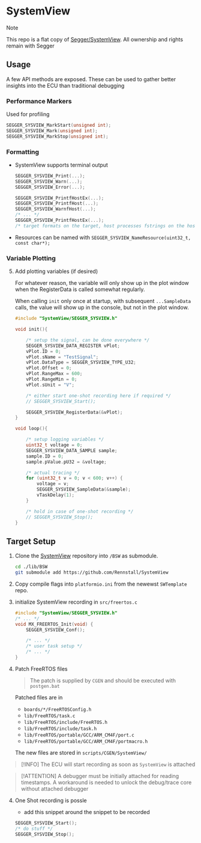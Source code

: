 # SystemView

> [!NOTE]
> This repo is a flat copy of [Segger/SystemView](https://github.com/SEGGERMicro/SystemView). All ownership and rights remain with Segger

## Usage

A few API methods are exposed. These can be used to gather better insights into the ECU than traditional debugging


### Performance Markers

Used for profiling

```c
SEGGER_SYSVIEW_MarkStart(unsigned int);
SEGGER_SYSVIEW_Mark(unsigned int);
SEGGER_SYSVIEW_MarkStop(unsigned int);
```

### Formatting

* SystemView supports terminal output
    ```c
    SEGGER_SYSVIEW_Print(...);
    SEGGER_SYSVIEW_Warn(...);
    SEGGER_SYSVIEW_Error(...);

    SEGGER_SYSVIEW_PrintfHostEx(...);
    SEGGER_SYSVIEW_PrintfHost(...);
    SEGGER_SYSVIEW_WarnfHost(...);
    /* ... */
    SEGGER_SYSVIEW_PrintfHostEx(...);
    /* target formats on the target, host processes fstrings on the host */
     ```
* Resources can be named with `SEGGER_SYSVIEW_NameResource(uint32_t, const char*);`

### Variable Plotting

5. Add plotting variables (if desired)

    For whatever reason, the variable will only show up in the plot window
    when the RegisterData is called somewhat regularly.

    When calling `init` only once at startup, with subsequent `...SampleData` calls, the
    value will show up in the console, but not in the plot window.
   
    ```c
    #include "SystemView/SEGGER_SYSVIEW.h"

    void init(){

        /* setup the signal, can be done everywhere */
        SEGGER_SYSVIEW_DATA_REGISTER vPlot;
        vPlot.ID = 0;
        vPlot.sName = "TestSignal";
        vPlot.DataType = SEGGER_SYSVIEW_TYPE_U32;
        vPlot.Offset = 0;
        vPlot.RangeMax = 600;
        vPlot.RangeMin = 0;
        vPlot.sUnit = "V";

        /* either start one-shot recording here if required */
        // SEGGER_SYSVIEW_Start();

        SEGGER_SYSVIEW_RegisterData(&vPlot);
    }

    void loop(){

        /* setup logging variables */
        uint32_t voltage = 0;
        SEGGER_SYSVIEW_DATA_SAMPLE sample;
        sample.ID = 0;
        sample.pValue.pU32 = &voltage;

        /* actual tracing */
        for (uint32_t v = 0; v < 600; v++) {
            voltage = v;
            SEGGER_SYSVIEW_SampleData(&sample);
            vTaskDelay(1);
        }

        /* hold in case of one-shot recording */
        // SEGGER_SYSVIEW_Stop();
    }
    ```


## Target Setup

1. Clone the [SystemView](https://github.com/Rennstall/SystemView) repository into `/BSW` as submodule.

    ```sh
    cd ./lib/BSW
    git submodule add https://github.com/Rennstall/SystemView
    ```

2. Copy compile flags into `platformio.ini` from the newewst `SWTemplate` repo.

3. initialize SystemView recording in `src/freertos.c`
    ```c
    #include "SystemView/SEGGER_SYSVIEW.h"
    /* ... */
    void MX_FREERTOS_Init(void) {
        SEGGER_SYSVIEW_Conf();

        /* ... */
        /* user task setup */
        /* ... */
    }
    ```

4. Patch FreeRTOS files
    > The patch is supplied by `CGEN` and should be executed with `postgen.bat`

    Patched files are in 
    * `boards/*/FreeRTOSConfig.h`
    * `lib/FreeRTOS/task.c`
    * `lib/FreeRTOS/include/FreeRTOS.h`
    * `lib/FreeRTOS/include/task.h`
    * `lib/FreeRTOS/portable/GCC/ARM_CM4F/port.c`
    * `lib/FreeRTOS/portable/GCC/ARM_CM4F/portmacro.h`

    The new files are stored in `scripts/CGEN/SystemView/`


> [!INFO]
> The ECU will start recording as soon as `SystemView` is attached

> [!ATTENTION]
> A debugger must be initially attached for reading timestamps.
> A workaround is needed to unlock the debug/trace core without attached debugger



4. One Shot recording is possle
    * add this snippet around the snippet to be recorded

    ```c
    SEGGER_SYSVIEW_Start();
    /* do stuff */
    SEGGER_SYSVIEW_Stop();
    ```



